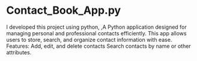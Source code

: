 # Contact_Book_App.py
I developed this project using python, ,A Python application designed for managing personal and professional contacts efficiently. This app allows users to store, search, and organize contact information with ease.  Features:  Add, edit, and delete contacts  Search contacts by name or other attributes.
